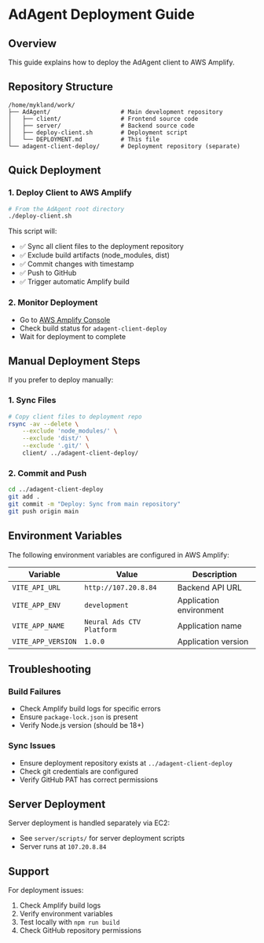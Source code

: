 # AdAgent Deployment Guide

## Overview
This guide explains how to deploy the AdAgent client to AWS Amplify.

## Repository Structure
```
/home/mykland/work/
├── AdAgent/                    # Main development repository
│   ├── client/                 # Frontend source code
│   ├── server/                 # Backend source code
│   ├── deploy-client.sh        # Deployment script
│   └── DEPLOYMENT.md           # This file
└── adagent-client-deploy/      # Deployment repository (separate)
```

## Quick Deployment

### 1. Deploy Client to AWS Amplify
```bash
# From the AdAgent root directory
./deploy-client.sh
```

This script will:
- ✅ Sync all client files to the deployment repository
- ✅ Exclude build artifacts (node_modules, dist)
- ✅ Commit changes with timestamp
- ✅ Push to GitHub
- ✅ Trigger automatic Amplify build

### 2. Monitor Deployment
- Go to [AWS Amplify Console](https://console.aws.amazon.com/amplify/)
- Check build status for `adagent-client-deploy`
- Wait for deployment to complete

## Manual Deployment Steps

If you prefer to deploy manually:

### 1. Sync Files
```bash
# Copy client files to deployment repo
rsync -av --delete \
    --exclude 'node_modules/' \
    --exclude 'dist/' \
    --exclude '.git/' \
    client/ ../adagent-client-deploy/
```

### 2. Commit and Push
```bash
cd ../adagent-client-deploy
git add .
git commit -m "Deploy: Sync from main repository"
git push origin main
```

## Environment Variables

The following environment variables are configured in AWS Amplify:

| Variable | Value | Description |
|----------|-------|-------------|
| `VITE_API_URL` | `http://107.20.8.84` | Backend API URL |
| `VITE_APP_ENV` | `development` | Application environment |
| `VITE_APP_NAME` | `Neural Ads CTV Platform` | Application name |
| `VITE_APP_VERSION` | `1.0.0` | Application version |

## Troubleshooting

### Build Failures
- Check Amplify build logs for specific errors
- Ensure `package-lock.json` is present
- Verify Node.js version (should be 18+)

### Sync Issues
- Ensure deployment repository exists at `../adagent-client-deploy`
- Check git credentials are configured
- Verify GitHub PAT has correct permissions

## Server Deployment

Server deployment is handled separately via EC2:
- See `server/scripts/` for server deployment scripts
- Server runs at `107.20.8.84`

## Support

For deployment issues:
1. Check Amplify build logs
2. Verify environment variables
3. Test locally with `npm run build`
4. Check GitHub repository permissions 